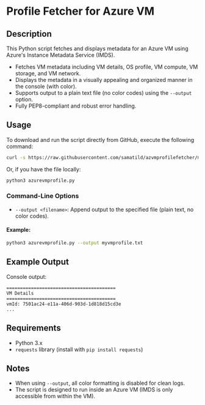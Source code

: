 # Profile Fetcher for Azure VM

## Description

This Python script fetches and displays metadata for an Azure VM using Azure's Instance Metadata Service (IMDS).

- Fetches VM metadata including VM details, OS profile, VM compute, VM storage, and VM network.
- Displays the metadata in a visually appealing and organized manner in the console (with color).
- Supports output to a plain text file (no color codes) using the `--output` option.
- Fully PEP8-compliant and robust error handling.

## Usage

To download and run the script directly from GitHub, execute the following command:

```bash
curl -s https://raw.githubusercontent.com/samatild/azvmprofilefetcher/main/azurevmprofile.py | python3
```

Or, if you have the file locally:

```bash
python3 azurevmprofile.py
```

### Command-Line Options

- `--output <filename>`: Append output to the specified file (plain text, no color codes).

#### Example:

```bash
python3 azurevmprofile.py --output myvmprofile.txt
```

## Example Output

Console output:
```
========================================
VM Details
========================================
vmId: 7501ac24-e11a-406d-903d-1d818d15cd3e
...
```



## Requirements

- Python 3.x
- `requests` library (install with `pip install requests`)

## Notes

- When using `--output`, all color formatting is disabled for clean logs.
- The script is designed to run inside an Azure VM (IMDS is only accessible from within the VM).